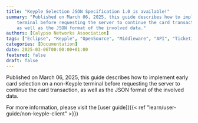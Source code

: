 ```yaml
---
title: "Keyple Selection JSON Specification 1.0 is available!"
summary: "Published on March 06, 2025, this guide describes how to implement early card selection on a non-Keyple 
    terminal before requesting the server to continue the card transaction, 
    as well as the JSON format of the involved data."
authors: [Calypso Networks Association]
tags: ["Eclipse", "Keyple", "OpenSource", "Middleware", "API", "Ticketing", "Distributed", "JSON", "Website"]
categories: [Documentation]
date: 2025-03-06T00:00:00+01:00
featured: false
draft: false
---
```


Published on March 06, 2025,
this guide describes how to implement early card selection on a non-Keyple terminal before requesting the server to 
continue the card transaction, as well as the JSON format of the involved data.

For more information, please visit the [user guide]({{< ref "learn/user-guide/non-keyple-client" >}})